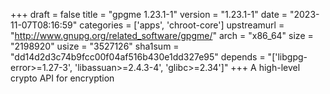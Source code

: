 +++
draft = false
title = "gpgme 1.23.1-1"
version = "1.23.1-1"
date = "2023-11-07T08:16:59"
categories = ['apps', 'chroot-core']
upstreamurl = "http://www.gnupg.org/related_software/gpgme/"
arch = "x86_64"
size = "2198920"
usize = "3527126"
sha1sum = "dd14d2d3c74b9fcc00f04af516b430e1dd327e95"
depends = "['libgpg-error>=1.27-3', 'libassuan>=2.4.3-4', 'glibc>=2.34']"
+++
A high-level crypto API for encryption